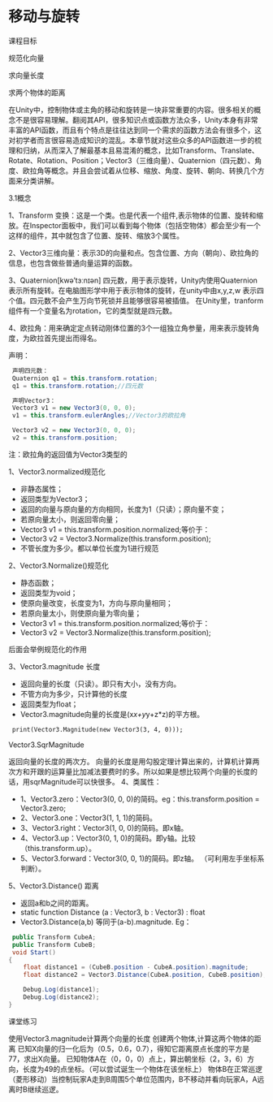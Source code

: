 # 移动与旋转

课程目标

规范化向量

求向量长度

求两个物体的距离

在Unity中，控制物体或主角的移动和旋转是一块非常重要的内容。很多相关的概念不是很容易理解。翻阅其API，很多知识点或函数方法众多，Unity本身有非常丰富的API函数，而且有个特点是往往达到同一个需求的函数方法会有很多个，这对初学者而言很容易造成知识的混乱。本章节就对这些众多的API函数进一步的梳理和归纳，从而深入了解最基本且易混淆的概念，比如Transform、Translate、Rotate、Rotation、Position；Vector3（三维向量）、Quaternion（四元数）、角度、欧拉角等概念。并且会尝试着从位移、缩放、角度、旋转、朝向、转换几个方面来分类讲解。

3.1概念

1、Transform 变换：这是一个类。也是代表一个组件,表示物体的位置、旋转和缩放。在Inspector面板中，我们可以看到每个物体（包括空物体）都会至少有一个这样的组件，其中就包含了位置、旋转、缩放3个属性。

2、Vector3三维向量：表示3D的向量和点。包含位置、方向（朝向）、欧拉角的信息，也包含做些普通向量运算的函数。

3、Quaternion[kwə’tɜːnɪən] 四元数，用于表示旋转，Unity内使用Quaternion表示所有旋转。在电脑图形学中用于表示物体的旋转，在unity中由x,y,z,w 表示四个值。四元数不会产生万向节死锁并且能够很容易被插值。
在Unity里，tranform组件有一个变量名为rotation，它的类型就是四元数。

4、欧拉角：用来确定定点转动刚体位置的3个一组独立角参量，用来表示旋转角度，为欧拉首先提出而得名。

声明：
```C#
 声明四元数：
 Quaternion q1 = this.transform.rotation;			
 q1 = this.transform.rotation;//四元数

 声明Vector3：
 Vector3 v1 = new Vector3(0, 0, 0);
 v1 = this.transform.eulerAngles;//Vector3的欧拉角

 Vector3 v2 = new Vector3(0, 0, 0);
 v2 = this.transform.position;
```
注：欧拉角的返回值为Vector3类型的

1、Vector3.normalized规范化

* 非静态属性；
* 返回类型为Vector3；
* 返回的向量与原向量的方向相同，长度为1（只读）；原向量不变；
* 若原向量太小，则返回零向量；
* Vector3 v1 = this.transform.position.normalized;等价于：
* Vector3 v2 = Vector3.Normalize(this.transform.position);
* 不管长度为多少。都以单位长度为1进行规范

2、Vector3.Normalize()规范化

* 静态函数；
* 返回类型为void；
* 使原向量改变，长度变为1，方向与原向量相同；
* 若原向量太小，则使原向量为零向量；
* Vector3 v1 = this.transform.position.normalized;等价于：
* Vector3 v2 = Vector3.Normalize(this.transform.position);

后面会举例规范化的作用

3、Vector3.magnitude 长度

* 返回向量的长度（只读）。即只有大小，没有方向。
* 不管方向为多少，只计算他的长度
* 返回类型为float；
* Vector3.magnitude向量的长度是(x*x+y*y+z*z)的平方根。
```
 print(Vector3.Magnitude(new Vector3(3, 4, 0)));
```
Vector3.SqrMagnitude

返回向量的长度的两次方。 向量的长度是用勾股定理计算出来的，计算机计算两次方和开跟的运算量比加减法要费时的多。所以如果是想比较两个向量的长度的话，用sqrMagnitude可以快很多。
4、类属性：

* 1、Vector3.zero：Vector3(0, 0, 0)的简码。eg：this.transform.position = Vector3.zero;
* 2、Vector3.one：Vector3(1, 1, 1)的简码。
* 3、Vector3.right：Vector3(1, 0, 0)的简码。即x轴。
* 4、Vector3.up：Vector3(0, 1, 0)的简码。即y轴。比较（this.transform.up）。
* 5、Vector3.forward：Vector3(0, 0, 1)的简码。即z轴。
（可利用左手坐标系判断）。

5、Vector3.Distance() 距离

* 返回a和b之间的距离。
* static function Distance (a : Vector3, b : Vector3) : float
* Vector3.Distance(a,b) 等同于(a-b).magnitude.
Eg：
```c#
 public Transform CubeA;
 public Transform CubeB;
 void Start()
{
	float distance1 = (CubeB.position - CubeA.position).magnitude;
	float distance2 = Vector3.Distance(CubeA.position, CubeB.position);

	Debug.Log(distance1);
	Debug.Log(distance2);
}
```
课堂练习

使用Vector3.magnitude计算两个向量的长度
创建两个物体,计算这两个物体的距离
已知X向量的归一化后为（0.5，0.6，0.7），得知它距离原点长度的平方是77，求出X向量。
已知物体A在（0，0，0）点上，算出朝坐标（2，3，6）方向，长度为49的点坐标。（可以尝试诞生一个物体在该坐标上）
物体B在正常巡逻（菱形移动）当控制玩家A走到B周围5个单位范围内，B不移动并看向玩家A，A远离时B继续巡逻。
